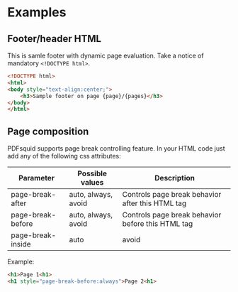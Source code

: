 # Examples

## Footer/header HTML

This is samle footer with dynamic page evaluation. Take a notice of mandatory `<!DOCTYPE html>`.

```html
<!DOCTYPE html>
<html>
<body style="text-align:center;">
	<h3>Sample footer on page {page}/{pages}</h3>
</body>
</html>
```

## Page composition

PDFsquid supports page break controlling feature. In your HTML code just add any of the following css attributes:

Parameter | Possible values | Description
----------|-----------------|-----------|
page-break-after | auto, always, avoid | Controls page break behavior after this HTML tag
page-break-before | auto, always, avoid | Controls page break behavior before this HTML tag
page-break-inside | auto | avoid | Controls page break behavior on this HTML tag. Useful in case of long content (eg. table) which has to be on one page as a whole

Example:

```html
<h1>Page 1<h1>
<h1 style="page-break-before:always">Page 2<h1>
```
